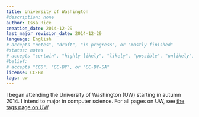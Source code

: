 ```yaml
---
title: University of Washington
#description: none
author: Issa Rice
creation_date: 2014-12-29
last_major_revision_date: 2014-12-29
language: English
# accepts "notes", "draft", "in progress", or "mostly finished"
#status: notes
# accepts "certain", "highly likely", "likely", "possible", "unlikely", "highly unlikely", "remote", "impossible", "log", "emotional", or "fiction"
#belief: 
# accepts "CC0", "CC-BY", or "CC-BY-SA"
license: CC-BY
tags: uw
---
```


I began attending the University of Washington (UW) starting in autumn 2014.
I intend to major in computer science.
For all pages on UW, see [the tags page on UW](_tags/university-of-washington).
